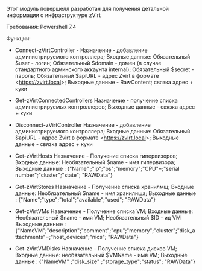 Этот модуль повершелл разработан для получения детальной информации о инфраструктуре zVirt

Требования: Powershell 7.4

Функции:

- Connect-zVirtController -
  Назначение - добавление администрируемого контроллера;
  Входные данные:
  Обязательный $user - логин;
  Обязательный $domain - домен (в случае стандартного админского аккаунта internal);
  Обязательный $secret - пароль;
  Обязательный $apiURL - адрес Zvirt в формате <<https://zvirt.local>>;
  Выходные данные - RawContent; связка адрес + куки


- Get-zVirtConnectedControllers
  Назначение - получение списка администрируемых контроллеров;
  Выходные данные - связка адрес + куки

- Disconnect-zVirtController
  Назначение - добавление администрируемого контроллера;
  Входные данные: Обязательный $apiURL - адрес Zvirt в формате <<https://zvirt.local>>;
  Выходные данные - связка адрес + куки


- Get-zVirtHosts
  Назначение - Получение списка гипервизоров;
  Входные данные: Необязательный $name - имя гипервизора;
  Выходные данные :
  {"Name" ;"ip";"os";"memory";"CPU"=;"serial number";"cluster";"state"; "RAWData"}

- Get-zVirtStores
  Назначение - Получение списка хранилмщ;
  Входные данные: Необязательный $name - имя хранилища;
  Выходные данные :
  {"Name";"type";"total";"available";"used"; "RAWData"}

- Get-zVirtVMs
  Назначение - Получение списка VM;
  Входные данные: Необязательный $name - имя VM; Необязательный $ID - ид VM
  Выходные данные :
  {"NameVM";"description";"comment";"cpu";"memory";"cluster";"disk_attachments"=;"host_devices";"nics"; "RAWData"}

- Get-zVirtVMDisks
  Назначение - Получение списка дисков VM;
  Входные данные: необязательный $VMName - имя VM;
  Выходные данные :
  {"NameVM" ;"disk_size" ;"storage_type";"status"; "RAWData"}
